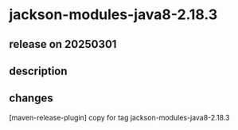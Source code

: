 # jackson-modules-java8-2.18.3

## release on 20250301
## description
## changes
[maven-release-plugin] copy for tag jackson-modules-java8-2.18.3

